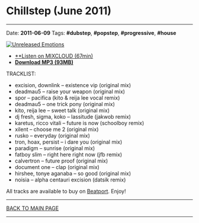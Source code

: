 # Chillstep (June 2011)

----

Date: **2011-06-09**
Tags:  **#dubstep**, **#popstep**, **#progressive**, **#house**

[![Unreleased Emotions](https://thumbnailer.mixcloud.com/unsafe/300x300/extaudio/a/c/9/5/aac8-2964-4e5b-a1e0-523a453b46f5)](https://www.mixcloud.com/upload/quantumenergy/chillstep-june-2011/complete/)

* [**Listen on MIXCLOUD (67min)](https://www.mixcloud.com/upload/quantumenergy/chillstep-june-2011/complete/)
* [**Download MP3 (93MB)**](https://1drv.ms/u/s!AmzuuXrjf51v2LNAM1Pss5v47Czt0Q?e=ANCi8o)

TRACKLIST:  

* excision, downlink – existence vip (original mix)
* deadmau5 – raise your weapon (original mix)
* spor – pacifica (kito & reija lee vocal remix)
* deadmau5 – one trick pony (original mix)
* kito, reija lee – sweet talk (original mix)
* dj fresh, sigma, koko – lassitude (jakwob remix)
* karetus, ricco vitali – future is now (schoolboy remix)
* xilent – choose me 2 (original mix)
* rusko – everyday (original mix)
* tron, hoax, persist – i dare you (original mix)
* paradigm – sunrise (original mix)
* fatboy slim – right here right now (jfb remix)
* calvertron – future proof (original mix)
* document one – clap (original mix)
* hirshee, tonye aganaba – so good (original mix)
* noisia – alpha centauri excision (datsik remix)

All tracks are available to buy on <a href="http://beatport.com" target="_blank">Beatport</a>.
Enjoy!

----

[BACK TO MAIN PAGE](./README.md)

----
